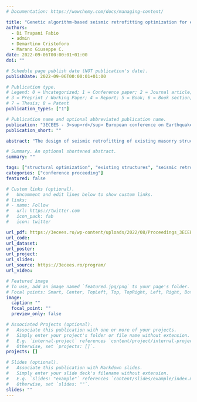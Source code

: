 ```yaml
---
# Documentation: https://wowchemy.com/docs/managing-content/

title: "Genetic algorithm‐based seismic retrofitting optimization for existing masonry structures"
authors:
  - Di Trapani Fabio
  - admin
  - Demartino Cristoforo
  - Marano Giuseppe C.
date: 2022-09-06T00:00:01+01:00
doi: ""

# Schedule page publish date (NOT publication's date).
publishDate: 2022-09-06T00:00:01+01:00

# Publication type.
# Legend: 0 = Uncategorized; 1 = Conference paper; 2 = Journal article;
# 3 = Preprint / Working Paper; 4 = Report; 5 = Book; 6 = Book section;
# 7 = Thesis; 8 = Patent
publication_types: ["1"]

# Publication name and optional abbreviated publication name.
publication: "3ECEES - 3<sup>rd</sup> European conference on Earthquake Engineering and Seismology, 4<sup>th</sup>-9<sup>th</sup> September 2022 | Bucharest (Romania)"
publication_short: ""

abstract: "The design of seismic retrofitting of existing masonry structures concerns the determination of the position and the arrangement of reinforcements. Currently, this design  practice is mainly based on trial-and-error attempts and engineers’ experience, without a formal implementation of cost/performance optimization. However, retrofitting interventions are generally associated with relevant costs, significant invasiveness, and noticeable downtime. This paper presents a novel optimization framework aimed at the minimization of seismic retrofitting-related costs by an optimal placement (topological optimization) of reinforced plasters in masonry structures. In the proposed framework 3D equivalent masonry model implemented in OpenSees is handled by a genetic algorithm developed in MATLAB® routine that iterates reinforcement configurations to match the optimal solution. The feasibility of each solution is controlled by shear and flexural safety checks of masonry walls. The framework is finally tested with a real case study structure, showing the suitability of the algorithm to provide cost-effective retrofitting solutions."

# Summary. An optional shortened abstract.
summary: ""

tags: ["structural optimization", "existing structures", "seismic retrofitting", "genetic algorithms", "masonry structures", "CRM", "OpenSees", "non-linear static analyses"]
categories: ["conference proceeding"]
featured: false

# Custom links (optional).
#   Uncomment and edit lines below to show custom links.
# links:
# - name: Follow
#   url: https://twitter.com
#   icon_pack: fab
#   icon: twitter

url_pdf: https://3ecees.ro/wp-content/uploads/2022/08/Proceedings_3ECEES_2022.pdf
url_code:
url_dataset:
url_poster:
url_project:
url_slides:
url_source: https://3ecees.ro/program/
url_video:

# Featured image
# To use, add an image named `featured.jpg/png` to your page's folder. 
# Focal points: Smart, Center, TopLeft, Top, TopRight, Left, Right, BottomLeft, Bottom, BottomRight.
image:
  caption: ""
  focal_point: ""
  preview_only: false

# Associated Projects (optional).
#   Associate this publication with one or more of your projects.
#   Simply enter your project's folder or file name without extension.
#   E.g. `internal-project` references `content/project/internal-project/index.md`.
#   Otherwise, set `projects: []`.
projects: []

# Slides (optional).
#   Associate this publication with Markdown slides.
#   Simply enter your slide deck's filename without extension.
#   E.g. `slides: "example"` references `content/slides/example/index.md`.
#   Otherwise, set `slides: ""`.
slides: ""
---
```

